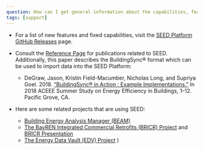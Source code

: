 ```yaml
---
question: How can I get general information about the capabilities, features, and active development of SEED?
tags: [support]
---
```


- For a list of new features and fixed capabilities, visit the [SEED Platform GitHub Releases](https://github.com/SEED-platform/seed/releases) page.

- Consult the [Reference Page](../../references.md) for publications related to SEED. Additionally, this paper describes the BuildingSync® format which can be used to import data into the SEED Platform:

  - DeGraw, Jason, Kristin Field-Macumber, Nicholas Long, and Supriya Goel. 2018. [“BuildingSync® in Action : Example Implementations.”](https://buildingsync.net/documents/DeGraw-ACEEE-BuildingSync-in-Action.pdf) In 2018 ACEEE Summer Study on Energy Efficiency in Buildings, 1–12. Pacific Grove, CA.

- Here are some related projects that are using SEED:
  - [Building Energy Analysis Manager (BEAM)](https://neep.org/solutions-low-carbon-states-and-communities/beam-building-energy-analysis-manager)
  - [The BayREN Integrated Commercial Retrofits (BRICR) Project](https://aceee.org/files/proceedings/2018/#/paper/event-data/p110) and [BRICR Presentation](https://www.energy.gov/sites/prod/files/2018/05/f52/24293_Hooper_050318-900.pdf)
  - [The Energy Data Vault (EDV) Project](https://www.energy.gov/eere/buildings/energy-data-vault)
    )
